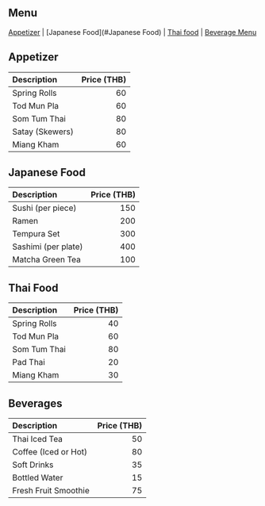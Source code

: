 ## Menu
[Appetizer](#appetizer) | [Japanese Food](#Japanese Food) | [Thai food](#Thai-Food) | [Beverage Menu](#beverage-menu)

## Appetizer
| Description                     | Price (THB) |
|:--------------------------------|------------:|
| Spring Rolls                    |          60 |
| Tod Mun Pla                     |          60 |
| Som Tum Thai                    |          80 |
| Satay (Skewers)                 |          80 |
| Miang Kham                      |          60 |

## Japanese Food
| Description                     | Price (THB) |
|:--------------------------------|------------:|
| Sushi (per piece)               |     150     |
| Ramen                           |     200     |
| Tempura Set                     |     300     |
| Sashimi (per plate)             |     400     |
| Matcha Green Tea                |     100     |

## Thai Food 

| Description                     | Price (THB) |
|:--------------------------------|------------:|
| Spring Rolls                    |      40     |
| Tod Mun Pla                     |      60     |
| Som Tum Thai                    |      80     |
| Pad Thai                        |      20     |
| Miang Kham                      |      30     |

## Beverages
| Description          | Price (THB) |
|:---------------------|------------:|
| Thai Iced Tea        |      50     |
| Coffee (Iced or Hot) |      80     |
| Soft Drinks          |      35     |
| Bottled Water        |      15     |
| Fresh Fruit Smoothie |      75     |
